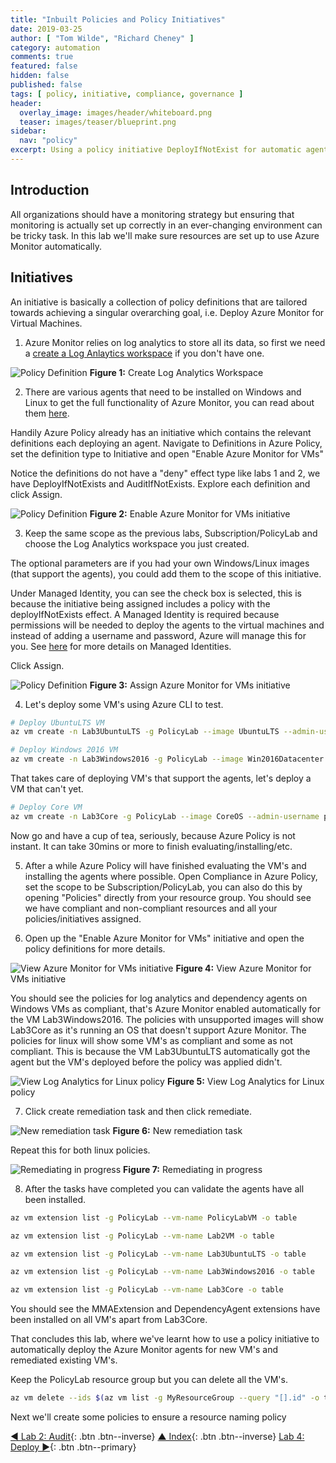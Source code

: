 ```yaml
---
title: "Inbuilt Policies and Policy Initiatives"
date: 2019-03-25
author: [ "Tom Wilde", "Richard Cheney" ]
category: automation
comments: true
featured: false
hidden: false
published: false
tags: [ policy, initiative, compliance, governance ]
header:
  overlay_image: images/header/whiteboard.png
  teaser: images/teaser/blueprint.png
sidebar:
  nav: "policy"
excerpt: Using a policy initiative DeployIfNotExist for automatic agent deployment.
---
```


## Introduction

All organizations should have a monitoring strategy but ensuring that monitoring is actually set up correctly in an ever-changing environment can be tricky task. In this lab we'll make sure resources are set up to use Azure Monitor automatically.

## Initiatives

An initiative is basically a collection of policy definitions that are tailored towards achieving a singular overarching goal, i.e. Deploy Azure Monitor for Virtual Machines. 

1. Azure Monitor relies on log analytics to store all its data, so first we need a [create a Log Anlaytics workspace](https://docs.microsoft.com/en-us/azure/azure-monitor/learn/quick-create-workspace) if you don't have one.

![Policy Definition](/automation/policy/images/lab3-create-la.png)
**Figure 1:** Create Log Analytics Workspace

2. There are various agents that need to be installed on Windows and Linux to get the full functionality of Azure Monitor, you can read about them [here](https://docs.microsoft.com/en-us/azure/azure-monitor/platform/agents-overview). 

Handily Azure Policy already has an initiative which contains the relevant definitions each deploying an agent. 
Navigate to Definitions in Azure Policy, set the definition type to Initiative and open "Enable Azure Monitor for VMs"

Notice the definitions do not have a "deny" effect type like labs 1 and 2, we have DeployIfNotExists and AuditIfNotExists. Explore each definition and click Assign.

![Policy Definition](/automation/policy/images/lab3-view-monitor-initiative.png)
**Figure 2:** Enable Azure Monitor for VMs initiative

3. Keep the same scope as the previous labs, Subscription/PolicyLab and choose the Log Analytics workspace you just created. 

The optional parameters are if you had your own Windows/Linux images (that support the agents), you could add them to the scope of this initiative.

Under Managed Identity, you can see the check box is selected, this is because the initiative being assigned includes a policy with the deployIfNotExists effect. A Managed Identity is required because permissions will be needed to deploy the agents to the virtual machines and instead of adding a username and password, Azure will manage this for you. See [here](https://docs.microsoft.com/en-us/azure/active-directory/managed-identities-azure-resources/overview) for more details on Managed Identities.

Click Assign.

![Policy Definition](/automation/policy/images/lab3-assign-monitor-initiative.png)
**Figure 3:** Assign Azure Monitor for VMs initiative

4. Let's deploy some VM's using Azure CLI to test.

```bash
# Deploy UbuntuLTS VM
az vm create -n Lab3UbuntuLTS -g PolicyLab --image UbuntuLTS --admin-username policyuser --size Standard_D2s_v3 --no-wait

# Deploy Windows 2016 VM
az vm create -n Lab3Windows2016 -g PolicyLab --image Win2016Datacenter --admin-username policyuser --size Standard_D2s_v3 --no-wait
```

That takes care of deploying VM's that support the agents, let's deploy a VM that can't yet.

```bash
# Deploy Core VM
az vm create -n Lab3Core -g PolicyLab --image CoreOS --admin-username policyuser --size Standard_D2s_v3 --no-wait
```

Now go and have a cup of tea, seriously, because Azure Policy is not instant. It can take 30mins or more to finish evaluating/installing/etc.

5. After a while Azure Policy will have finished evaluating the VM's and installing the agents where possible. Open Compliance in Azure Policy, set the scope to be Subscription/PolicyLab, you can also do this by opening "Policies" directly from your resource group. You should see we have compliant and non-compliant resources and all your policies/initiatives assigned. 

6. Open up the "Enable Azure Monitor for VMs" initiative and open the policy definitions for more details. 

![View Azure Monitor for VMs initiative](/automation/policy/images/lab3-view-monitor-initiative-compliance.png)
**Figure 4:** View Azure Monitor for VMs initiative 

You should see the policies for log analytics and dependency agents on Windows VMs as compliant, that's Azure Monitor enabled automatically for the VM Lab3Windows2016. 
The policies with unsupported images will show Lab3Core as it's running an OS that doesn't support Azure Monitor. 
The policies for linux will show some VM's as compliant and some as not compliant. This is because the VM Lab3UbuntuLTS automatically got the agent but the VM's deployed before the policy was applied didn't.

![View Log Analytics for Linux policy](/automation/policy/images/lab3-view-la-policy-linux.png)
**Figure 5:** View Log Analytics for Linux policy 

7. Click create remediation task and then click remediate.

![New remediation task](/automation/policy/images/lab3-new-remediation-task.png)
**Figure 6:** New remediation task 

Repeat this for both linux policies.

![Remediating in progress](/automation/policy/images/lab3-remediating.pngg)
**Figure 7:** Remediating in progress

8. After the tasks have completed you can validate the agents have all been installed.

```bash
az vm extension list -g PolicyLab --vm-name PolicyLabVM -o table

az vm extension list -g PolicyLab --vm-name Lab2VM -o table

az vm extension list -g PolicyLab --vm-name Lab3UbuntuLTS -o table

az vm extension list -g PolicyLab --vm-name Lab3Windows2016 -o table

az vm extension list -g PolicyLab --vm-name Lab3Core -o table
```

You should see the MMAExtension and DependencyAgent extensions have been installed on all VM's apart from Lab3Core. 


That concludes this lab, where we've learnt how to use a policy initiative to automatically deploy the Azure Monitor agents for new VM's and remediated existing VM's.

Keep the PolicyLab resource group but you can delete all the VM's.

```bash
az vm delete --ids $(az vm list -g MyResourceGroup --query "[].id" -o tsv)
```

Next we'll create some policies to ensure a resource naming policy


[◄ Lab 2: Audit](../lab2){: .btn .btn--inverse} [▲ Index](../#labs){: .btn .btn--inverse} [Lab 4: Deploy ►](../lab4){: .btn .btn--primary}